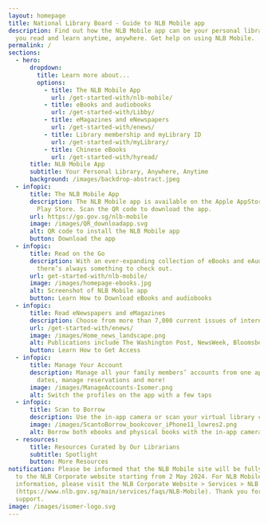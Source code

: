 ```yaml
---
layout: homepage
title: National Library Board - Guide to NLB Mobile app
description: Find out how the NLB Mobile app can be your personal library to let
  you read and learn anytime, anywhere. Get help on using NLB Mobile.
permalink: /
sections:
  - hero:
      dropdown:
        title: Learn more about...
        options:
          - title: The NLB Mobile App
            url: /get-started-with/nlb-mobile/
          - title: eBooks and audiobooks
            url: /get-started-with/Libby/
          - title: eMagazines and eNewspapers
            url: /get-started-with/enews/
          - title: Library membership and myLibrary ID
            url: /get-started-with/myLibrary/
          - title: Chinese eBooks
            url: /get-started-with/hyread/
      title: NLB Mobile App
      subtitle: Your Personal Library, Anywhere, Anytime
      background: /images/backdrop-abstract.jpeg
  - infopic:
      title: The NLB Mobile App
      description: The NLB Mobile app is available on the Apple AppStore and Google
        Play Store. Scan the QR code to download the app.
      url: https://go.gov.sg/nlb-mobile
      image: /images/QR_downloadapp.svg
      alt: QR code to install the NLB Mobile app
      button: Download the app
  - infopic:
      title: Read on the Go
      description: With an ever-expanding collection of eBooks and eAudiobooks,
        there’s always something to check out.
      url: get-started-with/nlb-mobile/
      image: /images/homepage-ebooks.jpg
      alt: Screenshot of NLB Mobile app
      button: Learn How to Download eBooks and audiobooks
  - infopic:
      title: Read eNewspapers and eMagazines
      description: Choose from more than 7,000 current issues of international publications.
      url: /get-started-with/enews/
      image: /images/Home_news_landscape.png
      alt: Publications include The Washington Post, NewsWeek, Bloomsberg Businessweek
      button: Learn How to Get Access
  - infopic:
      title: Manage Your Account
      description: Manage all your family members’ accounts from one app. Check due
        dates, manage reservations and more!
      image: /images/ManageAccounts-Isomer.png
      alt: Switch the profiles on the app with a few taps
  - infopic:
      title: Scan to Borrow
      description: Use the in-app camera or scan your virtual library card to borrow books.
      image: /images/ScantoBorrow_bookcover_iPhone11_lowres2.png
      alt: Borrow both ebooks and physical books with the in-app camera
  - resources:
      title: Resources Curated by Our Librarians
      subtitle: Spotlight
      button: More Resources
notification: Please be informed that the NLB Mobile site will be fully migrated
  to the NLB Corporate website starting from 2 May 2024. For NLB Mobile app
  information, please visit the NLB Corporate Website > Services > NLB Mobile
  (https://www.nlb.gov.sg/main/services/faqs/NLB-Mobile). Thank you for your
  support.
image: /images/isomer-logo.svg
---
```

